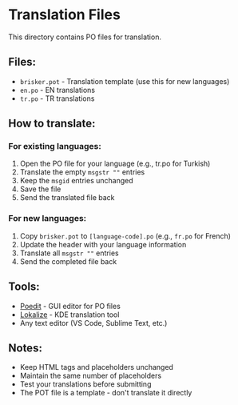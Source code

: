 # Translation Files

This directory contains PO files for translation.

## Files:
- `brisker.pot` - Translation template (use this for new languages)
- `en.po` - EN translations
- `tr.po` - TR translations

## How to translate:

### For existing languages:
1. Open the PO file for your language (e.g., tr.po for Turkish)
2. Translate the empty `msgstr ""` entries
3. Keep the `msgid` entries unchanged
4. Save the file
5. Send the translated file back

### For new languages:
1. Copy `brisker.pot` to `[language-code].po` (e.g., `fr.po` for French)
2. Update the header with your language information
3. Translate all `msgstr ""` entries
4. Send the completed file back

## Tools:
- [Poedit](https://poedit.net/) - GUI editor for PO files
- [Lokalize](https://apps.kde.org/lokalize/) - KDE translation tool
- Any text editor (VS Code, Sublime Text, etc.)

## Notes:
- Keep HTML tags and placeholders unchanged
- Maintain the same number of placeholders
- Test your translations before submitting
- The POT file is a template - don't translate it directly
